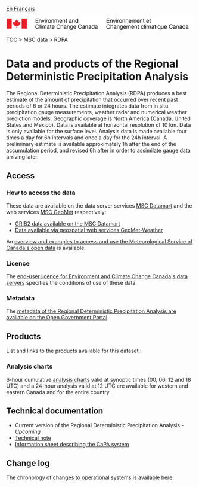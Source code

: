 [En Français](readme_rdpa_fr.md)

![ECCC logo](../../img_eccc-logo.png)

[TOC](../../readme_en.md) > [MSC data](../readme_en.md) > RDPA


# Data and products of the Regional Deterministic Precipitation Analysis

The Regional Deterministic Precipitation Analysis (RDPA) produces a best estimate of the amount of precipitation that occurred over recent past periods of 6 or 24 hours. The estimate integrates data from in situ precipitation gauge measurements, weather radar and numerical weather prediction models. Geographic coverage is North America (Canada, United States and Mexico). Data is available at horizontal resolution of 10 km. Data is only available for the surface level. Analysis data is made available four times a day for 6h intervals and once a day for the 24h interval. A preliminary estimate is available approximately 1h after the end of the accumulation period, and revised 6h after in order to assimilate gauge data arriving later.

## Access

### How to access the data

These data are available on the data server services [MSC Datamart](../../msc-datamart/readme_en.md) and the web services [MSC GeoMet](../../msc-geomet/readme_en.md) respectively:

* [GRIB2 data available on the MSC Datamart](readme_rdpa-datamart_en.md) 
* [Data available via geospatial web services GeoMet-Weather](../../msc-geomet/readme_en.md)

An [overview and examples to access and use the Meteorological Service of Canada's open data](../../usage/readme_en.md) is available.

### Licence

The [end-user licence for Environment and Climate Change Canada's data servers](../../licence/readme_en.md) specifies the conditions of use of these data.

### Metadata

The [metadata of the Regional Deterministic Precipitation Analysis are available on the Open Government Portal](https://open.canada.ca/data/en/dataset/fdd3446a-dc20-5bad-9755-0855e3ec9b19)

## Products

List and links to the products available for this dataset :

### Analysis charts 

6-hour cumulative [analysis charts](https://weather.gc.ca/analysis/index_e.html) valid at synoptic times (00, 06, 12 and 18 UTC) and a 24-hour analysis valid at 12 UTC are available for western and eastern Canada and for the entire country.

## Technical documentation

* Current version of the Regional Deterministic Precipitation Analysis - _Upcoming_
* [Technical note](https://collaboration.cmc.ec.gc.ca/cmc/cmoi/product_guide/docs/lib/technote_capa_rdpa-450_e.pdf)
* [Information sheet describing the CaPA system](https://collaboration.cmc.ec.gc.ca/cmc/CMOI/product_guide/docs/lib/capa_information_leaflet_e.pdf)

## Change log

The chronology of changes to operational systems is available [here](https://collaboration.cmc.ec.gc.ca/cmc/cmoi/product_guide/docs/changes_e.html).

